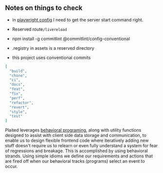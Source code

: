 ## Notes on things to check

- in [playwright config](src/workshop/templates/playwright.config.template.ts) I
  need to get the server start command right.

- Reserved route`/livereload`

- npm install -g commitlint @commitlint/config-conventional

- .registry in assets is a reserved directory

- this project uses conventional commits

```json
[
  "build",
  "chore",
  "ci",
  "docs",
  "feat",
  "fix",
  "perf",
  "refactor",
  "revert",
  "style",
  "test"
]
```

Plaited leverages
[behavioral programing](https://www.youtube.com/watch?v=PW8VdWA0UcA), along with
utility functions designed to assist with client side data storage and
communication, to enable us to design flexible frontend code where iteratively
adding new stuff doesn't require us to relearn or even fully understand a system
for fear of regressions and breakage. This is accomplished by using behavioral
strands. Using simple idioms we define our requirements and actions that are
fired off when our behavioral tracks (programs) select an event to occur.
